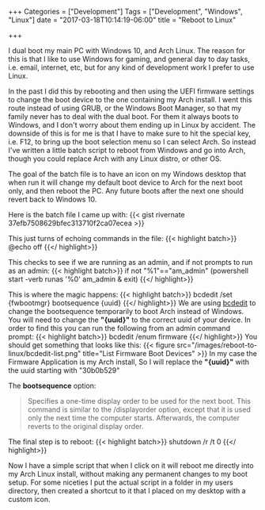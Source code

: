+++
Categories = ["Development"]
Tags = ["Development", "Windows", "Linux"]
date = "2017-03-18T10:14:19-06:00"
title = "Reboot to Linux"

+++

I dual boot my main PC with Windows 10, and Arch Linux. The reason for this is that I
like to use Windows for gaming, and general day to day tasks, i.e. email, internet, etc,
but for any kind of development work I prefer to use Linux.

In the past I did this by rebooting and then using the UEFI firmware settings to change 
the boot device to the one containing my Arch install. I went this route instead of using
GRUB, or the Windows Boot Manager, so that my family never has
to deal with the dual boot. For them it always boots to Windows, and I don't worry about
them ending up in Linux by accident. The downside of this is for me is that I have to make 
sure to hit the special key, i.e. F12, to bring up the boot selection menu so I can select Arch.
So instead I've written a little batch script to reboot from Windows and go into Arch,
though you could replace Arch with any Linux distro, or other OS.

The goal of the batch file is to have an icon on my Windows desktop that when run it will change
my default boot device to Arch for the next boot only, and then reboot the PC. Any future boots
after the next one should revert back to Windows 10.

Here is the batch file I came up with:
{{< gist rivernate 37efb7508629bfec313710f2ca07ecea >}}

This just turns of echoing commands in the file:
{{< highlight batch>}}
@echo off
{{</ highlight>}}

This checks to see if we are running as an admin, and if not prompts to run as an admin:
{{< highlight batch>}}
if not "%1"=="am_admin" (powershell start -verb runas '%0' am_admin & exit)
{{</ highlight>}}

This is where the magic happens:
{{< highlight batch>}}
bcdedit /set {fwbootmgr} bootsequence {uuid}
{{</ highlight>}}
We are using [bcdedit](https://technet.microsoft.com/en-us/library/cc709667(v=ws.10).aspx)
to change the bootsequence temporarily to boot Arch instead of Windows. You will need to 
change the **"{uuid}"** to the correct uuid of your device. In order to find this you can 
run the following from an admin command prompt: 
{{< highlight batch>}} bcdedit /enum firmware {{</ highlight>}}
You should get something that looks like this:
{{< figure src="/images/reboot-to-linux/bcdedit-list.png" title="List Firmware Boot Devices" >}}
In my case the Firmware Application is my Arch install, So I will replace 
the **"{uuid}"** with the uuid starting with "30b0b529"

The **bootsequence** option:

>Specifies a one-time display order to be used for the next boot. This command is similar to the /displayorder option, except that it is used only the next time the computer starts. Afterwards, the computer reverts to the original display order.

The final step is to reboot:
{{< highlight batch>}} shutdown /r /t 0 {{</ highlight>}}

Now I have a simple script that when I click on it will reboot me directly into my Arch Linux install, without
making any permanent changes to my boot setup. For some niceties I put the actual script in a folder in my 
users directory, then created a shortcut to it that I placed on my desktop with a custom icon.


